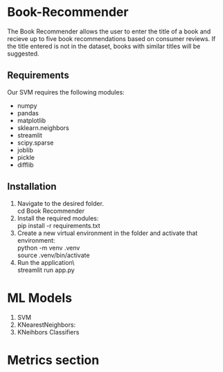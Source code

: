 # Book-Recommender
The Book Recommender allows the user to enter the title of a book and recieve up to five book recommendations based 
on consumer reviews. If the title entered is not in the dataset, books with similar titles will be suggested.

## Requirements
Our SVM requires the following modules:
 - numpy
 - pandas
 - matplotlib
 - sklearn.neighbors
 - streamlit
 - scipy.sparse
 - joblib
 - pickle
 - difflib

## Installation
1. Navigate to the desired folder.  
    cd Book Recommender
2. Install the required modules:  
    pip install -r requirements.txt
3. Create a new virtual environment in the folder and activate that environment:  
     python -m venv .venv  
    source .venv/bin/activate
4. Run the application\  
    streamlit run app.py


# ML Models
1. SVM
2. KNearestNeighbors:
3. KNeihbors Classifiers



<!-- ML models used and what they are doing -->

# Metrics section 

<!-- on how well the model did on the training data and eval data -->

<!-- Documents folder with any images or diagrams generated for the project -->